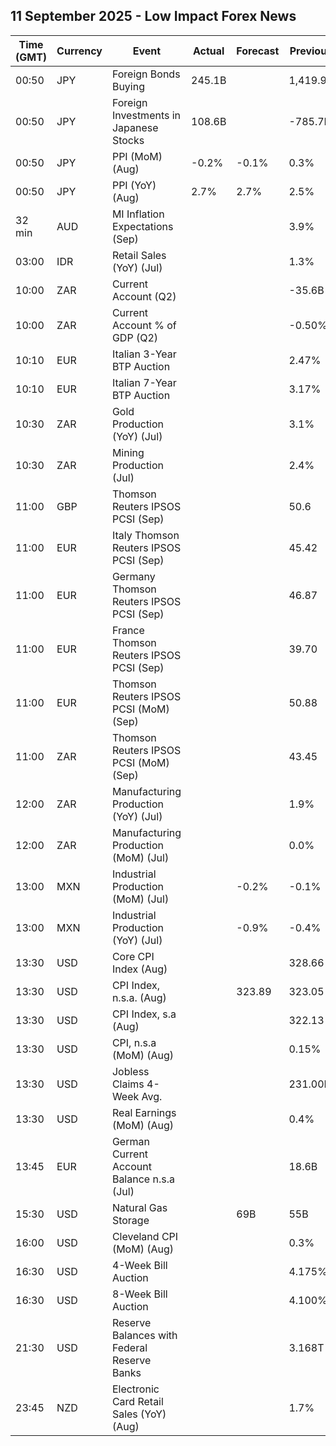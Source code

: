 ## 11 September 2025 - Low Impact Forex News

| Time (GMT) | Currency | Event | Actual | Forecast | Previous |
|------|----------|-------|--------|----------|----------|
| 00:50 | JPY | Foreign Bonds Buying | 245.1B |  | 1,419.9B |
| 00:50 | JPY | Foreign Investments in Japanese Stocks | 108.6B |  | -785.7B |
| 00:50 | JPY | PPI (MoM) (Aug) | -0.2% | -0.1% | 0.3% |
| 00:50 | JPY | PPI (YoY) (Aug) | 2.7% | 2.7% | 2.5% |
| 32 min | AUD | MI Inflation Expectations (Sep) |  |  | 3.9% |
| 03:00 | IDR | Retail Sales (YoY) (Jul) |  |  | 1.3% |
| 10:00 | ZAR | Current Account (Q2) |  |  | -35.6B |
| 10:00 | ZAR | Current Account % of GDP (Q2) |  |  | -0.50% |
| 10:10 | EUR | Italian 3-Year BTP Auction |  |  | 2.47% |
| 10:10 | EUR | Italian 7-Year BTP Auction |  |  | 3.17% |
| 10:30 | ZAR | Gold Production (YoY) (Jul) |  |  | 3.1% |
| 10:30 | ZAR | Mining Production (Jul) |  |  | 2.4% |
| 11:00 | GBP | Thomson Reuters IPSOS PCSI (Sep) |  |  | 50.6 |
| 11:00 | EUR | Italy Thomson Reuters IPSOS PCSI (Sep) |  |  | 45.42 |
| 11:00 | EUR | Germany Thomson Reuters IPSOS PCSI (Sep) |  |  | 46.87 |
| 11:00 | EUR | France Thomson Reuters IPSOS PCSI (Sep) |  |  | 39.70 |
| 11:00 | EUR | Thomson Reuters IPSOS PCSI (MoM) (Sep) |  |  | 50.88 |
| 11:00 | ZAR | Thomson Reuters IPSOS PCSI (MoM) (Sep) |  |  | 43.45 |
| 12:00 | ZAR | Manufacturing Production (YoY) (Jul) |  |  | 1.9% |
| 12:00 | ZAR | Manufacturing Production (MoM) (Jul) |  |  | 0.0% |
| 13:00 | MXN | Industrial Production (MoM) (Jul) |  | -0.2% | -0.1% |
| 13:00 | MXN | Industrial Production (YoY) (Jul) |  | -0.9% | -0.4% |
| 13:30 | USD | Core CPI Index (Aug) |  |  | 328.66 |
| 13:30 | USD | CPI Index, n.s.a. (Aug) |  | 323.89 | 323.05 |
| 13:30 | USD | CPI Index, s.a (Aug) |  |  | 322.13 |
| 13:30 | USD | CPI, n.s.a (MoM) (Aug) |  |  | 0.15% |
| 13:30 | USD | Jobless Claims 4-Week Avg. |  |  | 231.00K |
| 13:30 | USD | Real Earnings (MoM) (Aug) |  |  | 0.4% |
| 13:45 | EUR | German Current Account Balance n.s.a (Jul) |  |  | 18.6B |
| 15:30 | USD | Natural Gas Storage |  | 69B | 55B |
| 16:00 | USD | Cleveland CPI (MoM) (Aug) |  |  | 0.3% |
| 16:30 | USD | 4-Week Bill Auction |  |  | 4.175% |
| 16:30 | USD | 8-Week Bill Auction |  |  | 4.100% |
| 21:30 | USD | Reserve Balances with Federal Reserve Banks |  |  | 3.168T |
| 23:45 | NZD | Electronic Card Retail Sales (YoY) (Aug) |  |  | 1.7% |
